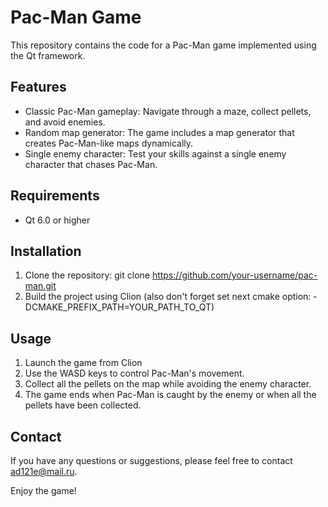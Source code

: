 # Pac-Man Game
This repository contains the code for a Pac-Man game implemented using the Qt framework. 

## Features
- Classic Pac-Man gameplay: Navigate through a maze, collect pellets, and avoid enemies.
- Random map generator: The game includes a map generator that creates Pac-Man-like maps dynamically.
- Single enemy character: Test your skills against a single enemy character that chases Pac-Man.

## Requirements
- Qt 6.0 or higher

## Installation
1. Clone the repository: 
     git clone https://github.com/your-username/pac-man.git
2. Build the project using Clion (also don't forget set next cmake option: -DCMAKE_PREFIX_PATH=YOUR_PATH_TO_QT)

## Usage
1. Launch the game from Clion
2. Use the WASD keys to control Pac-Man's movement.
3. Collect all the pellets on the map while avoiding the enemy character.
4. The game ends when Pac-Man is caught by the enemy or when all the pellets have been collected.
          
## Contact
If you have any questions or suggestions, please feel free to contact ad121e@mail.ru.

Enjoy the game!
